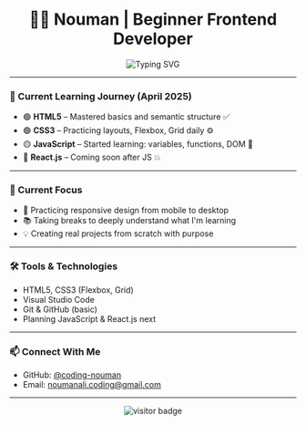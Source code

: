 <h1 align="center">👨‍💻 Nouman | Beginner Frontend Developer</h1>

<p align="center">
  <img src="https://readme-typing-svg.demolab.com?font=Fira+Code&size=22&pause=1000&color=00BFFF&center=true&width=435&lines=Frontend+Focused;HTML+%2B+CSS+Mastery+April+2025;JavaScript+%26+React+Coming+Soon" alt="Typing SVG" />
</p>

---

### 🚀 Current Learning Journey (April 2025)

- 🟢 **HTML5** – Mastered basics and semantic structure ✅  
- 🟢 **CSS3** – Practicing layouts, Flexbox, Grid daily ⚙️  
- 🟡 **JavaScript** – Started learning: variables, functions, DOM 🧠  
- 🔴 **React.js** – Coming soon after JS 💥  

---

### 🧱 Current Focus

- 📱 Practicing responsive design from mobile to desktop  
- 📚 Taking breaks to deeply understand what I'm learning  
- 💡 Creating real projects from scratch with purpose  

---

### 🛠️ Tools & Technologies

- HTML5, CSS3 (Flexbox, Grid)
- Visual Studio Code
- Git & GitHub (basic)
- Planning JavaScript & React.js next

---

### 📫 Connect With Me

- GitHub: [@coding-nouman](https://github.com/coding-nouman)
- Email: noumanali.coding@gmail.com

---

<p align="center">
  <img src="https://komarev.com/ghpvc/?username=coding-nouman&label=Visitors&color=0e75b6&style=flat" alt="visitor badge"/>
</p>